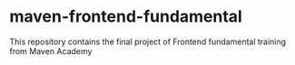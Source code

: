 # maven-frontend-fundamental
This repository contains the final project of  Frontend fundamental training from Maven Academy 
